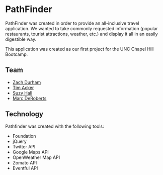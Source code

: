# PathFinder

PathFinder was created in order to provide an all-inclusive travel application. We wanted to take commonly requested information (popular restaurants, tourist attractions, weather, etc.) and display it all in an easily digestible way.

This application was created as our first project for the UNC Chapel Hill Bootcamp. 


## Team
  * [Zach Durham](https://github.com/zdurham)
  * [Tim Acker](https://github.com/MitHipster)
  * [Suzy Hall](https://github.com/hallsuzy1)
  * [Marc DeRoberts](https://github.com/mderoberts)

## Technology
Pathfinder was created with the following tools: 
  * Foundation
  * jQuery
  * Twitter API
  * Google Maps API
  * OpenWeather Map API
  * Zomato API
  * Eventful API
